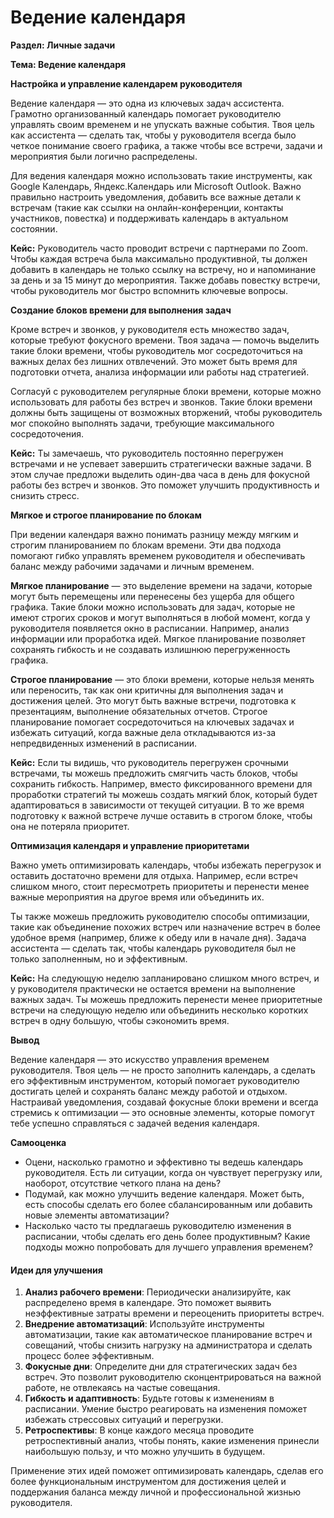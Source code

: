 # Ведение календаря

**Раздел: Личные задачи**

**Тема: Ведение календаря**

**Настройка и управление календарем руководителя**

Ведение календаря — это одна из ключевых задач ассистента. Грамотно организованный календарь помогает руководителю управлять своим временем и не упускать важные события. Твоя цель как ассистента — сделать так, чтобы у руководителя всегда было четкое понимание своего графика, а также чтобы все встречи, задачи и мероприятия были логично распределены.

Для ведения календаря можно использовать такие инструменты, как Google Календарь, Яндекс.Календарь или Microsoft Outlook. Важно правильно настроить уведомления, добавить все важные детали к встречам (такие как ссылки на онлайн-конференции, контакты участников, повестка) и поддерживать календарь в актуальном состоянии.

**Кейс:** Руководитель часто проводит встречи с партнерами по Zoom. Чтобы каждая встреча была максимально продуктивной, ты должен добавить в календарь не только ссылку на встречу, но и напоминание за день и за 15 минут до мероприятия. Также добавь повестку встречи, чтобы руководитель мог быстро вспомнить ключевые вопросы.

**Создание блоков времени для выполнения задач**

Кроме встреч и звонков, у руководителя есть множество задач, которые требуют фокусного времени. Твоя задача — помочь выделить такие блоки времени, чтобы руководитель мог сосредоточиться на важных делах без лишних отвлечений. Это может быть время для подготовки отчета, анализа информации или работы над стратегией.

Согласуй с руководителем регулярные блоки времени, которые можно использовать для работы без встреч и звонков. Такие блоки времени должны быть защищены от возможных вторжений, чтобы руководитель мог спокойно выполнять задачи, требующие максимального сосредоточения.

**Кейс:** Ты замечаешь, что руководитель постоянно перегружен встречами и не успевает завершить стратегически важные задачи. В этом случае предложи выделить один-два часа в день для фокусной работы без встреч и звонков. Это поможет улучшить продуктивность и снизить стресс.

**Мягкое и строгое планирование по блокам**

При ведении календаря важно понимать разницу между мягким и строгим планированием по блокам времени. Эти два подхода помогают гибко управлять временем руководителя и обеспечивать баланс между рабочими задачами и личным временем.

**Мягкое планирование** — это выделение времени на задачи, которые могут быть перемещены или перенесены без ущерба для общего графика. Такие блоки можно использовать для задач, которые не имеют строгих сроков и могут выполняться в любой момент, когда у руководителя появляется окно в расписании. Например, анализ информации или проработка идей. Мягкое планирование позволяет сохранять гибкость и не создавать излишнюю перегруженность графика.

**Строгое планирование** — это блоки времени, которые нельзя менять или переносить, так как они критичны для выполнения задач и достижения целей. Это могут быть важные встречи, подготовка к презентациям, выполнение обязательных отчетов. Строгое планирование помогает сосредоточиться на ключевых задачах и избежать ситуаций, когда важные дела откладываются из-за непредвиденных изменений в расписании.

**Кейс:** Если ты видишь, что руководитель перегружен срочными встречами, ты можешь предложить смягчить часть блоков, чтобы сохранить гибкость. Например, вместо фиксированного времени для проработки стратегий ты можешь создать мягкий блок, который будет адаптироваться в зависимости от текущей ситуации. В то же время подготовку к важной встрече лучше оставить в строгом блоке, чтобы она не потеряла приоритет.

**Оптимизация календаря и управление приоритетами**

Важно уметь оптимизировать календарь, чтобы избежать перегрузок и оставить достаточно времени для отдыха. Например, если встреч слишком много, стоит пересмотреть приоритеты и перенести менее важные мероприятия на другое время или объединить их.

Ты также можешь предложить руководителю способы оптимизации, такие как объединение похожих встреч или назначение встреч в более удобное время (например, ближе к обеду или в начале дня). Задача ассистента — сделать так, чтобы календарь руководителя был не только заполненным, но и эффективным.

**Кейс:** На следующую неделю запланировано слишком много встреч, и у руководителя практически не остается времени на выполнение важных задач. Ты можешь предложить перенести менее приоритетные встречи на следующую неделю или объединить несколько коротких встреч в одну большую, чтобы сэкономить время.

**Вывод**

Ведение календаря — это искусство управления временем руководителя. Твоя цель — не просто заполнить календарь, а сделать его эффективным инструментом, который помогает руководителю достигать целей и сохранять баланс между работой и отдыхом. Настраивай уведомления, создавай фокусные блоки времени и всегда стремись к оптимизации — это основные элементы, которые помогут тебе успешно справляться с задачей ведения календаря.

**Самооценка**

* Оцени, насколько грамотно и эффективно ты ведешь календарь руководителя. Есть ли ситуации, когда он чувствует перегрузку или, наоборот, отсутствие четкого плана на день?
* Подумай, как можно улучшить ведение календаря. Может быть, есть способы сделать его более сбалансированным или добавить новые элементы автоматизации?
* Насколько часто ты предлагаешь руководителю изменения в расписании, чтобы сделать его день более продуктивным? Какие подходы можно попробовать для лучшего управления временем?

#### Идеи для улучшения

1. **Анализ рабочего времени**: Периодически анализируйте, как распределено время в календаре. Это поможет выявить неэффективные затраты времени и переоценить приоритеты встреч.
2. **Внедрение автоматизаций**: Используйте инструменты автоматизации, такие как автоматическое планирование встреч и совещаний, чтобы снизить нагрузку на администратора и сделать процесс более эффективным.
3. **Фокусные дни**: Определите дни для стратегических задач без встреч. Это позволит руководителю сконцентрироваться на важной работе, не отвлекаясь на частые совещания.
4. **Гибкость и адаптивность**: Будьте готовы к изменениям в расписании. Умение быстро реагировать на изменения поможет избежать стрессовых ситуаций и перегрузки.
5. **Ретроспективы**: В конце каждого месяца проводите ретроспективный анализ, чтобы понять, какие изменения принесли наибольшую пользу, и что можно улучшить в будущем.

Применение этих идей поможет оптимизировать календарь, сделав его более функциональным инструментом для достижения целей и поддержания баланса между личной и профессиональной жизнью руководителя.
